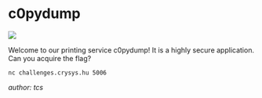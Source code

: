 # c0pydump
![](https://img.shields.io/badge/easy-gray)

Welcome to our printing service c0pydump! It is a highly secure application. Can you acquire the flag?

`nc challenges.crysys.hu 5006`

*author: tcs*
